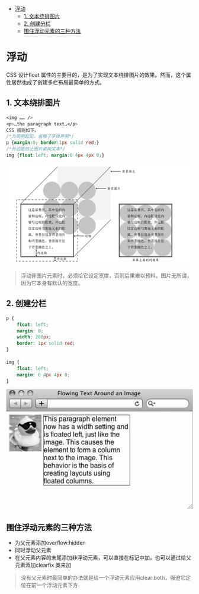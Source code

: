 <!-- TOC -->

- [浮动](#%E6%B5%AE%E5%8A%A8)
    - [1. 文本绕排图片](#1-%E6%96%87%E6%9C%AC%E7%BB%95%E6%8E%92%E5%9B%BE%E7%89%87)
    - [2. 创建分栏](#2-%E5%88%9B%E5%BB%BA%E5%88%86%E6%A0%8F)
    - [围住浮动元素的三种方法](#%E5%9B%B4%E4%BD%8F%E6%B5%AE%E5%8A%A8%E5%85%83%E7%B4%A0%E7%9A%84%E4%B8%89%E7%A7%8D%E6%96%B9%E6%B3%95)

<!-- /TOC -->

# 浮动

CSS 设计float 属性的主要目的，是为了实现文本绕排图片的效果。然而，这个属性居然也成了创建多栏布局最简单的方式。

## 1. 文本绕排图片

```css
<img …… />
<p>…the paragraph text…</p>
CSS 规则如下。
/*为简明起见，省略了字体声明*/
p {margin:0; border:1px solid red;}
/*外边距防止图片紧挨文本*/
img {float:left; margin:0 4px 4px 0;}
```

![](https://raw.githubusercontent.com/JayChenFE/css_review/master/Stylin_with_CSS/img/3-1.png)
>浮动非图片元素时，必须给它设定宽度，否则后果难以预料。图片无所谓，因为它本身有默认的宽度。

## 2. 创建分栏

```css
p {
    float: left;
    margin: 0;
    width: 200px;
    border: 1px solid red;
}

img {
    float: left;
    margin: 0 4px 4px 0;
}
```

![](https://raw.githubusercontent.com/JayChenFE/css_review/master/Stylin_with_CSS/img/3-2.png)

## 围住浮动元素的三种方法

- 为父元素添加overflow:hidden
- 同时浮动父元素
- 在父元素内容的末尾添加非浮动元素，可以直接在标记中加，也可以通过给父元素添加clearfix 类来加

>没有父元素时最简单的办法就是给一个浮动元素应用clear:both，强迫它定位在前一个浮动元素下方
